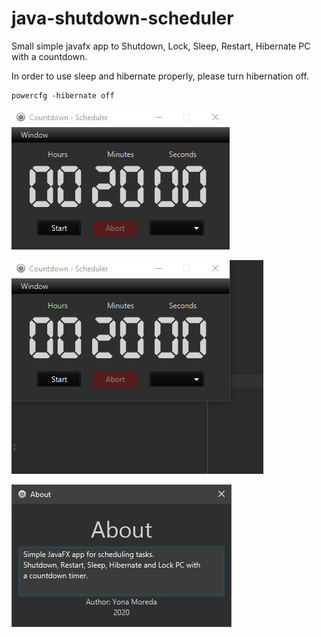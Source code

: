 # java-shutdown-scheduler
Small simple javafx app to Shutdown, Lock, Sleep, Restart, Hibernate PC with a countdown.

In order to use sleep and hibernate properly, please turn hibernation off.
```
powercfg -hibernate off
```

![Image of screen shot](demo-screenshot.gif)

![Image of screen shot](demo-screenshot-2.gif)

![Image of screen shot](demo-screenshot-3.jpg)
